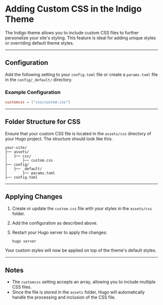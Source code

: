 # Adding Custom CSS in the Indigo Theme

The Indigo theme allows you to include custom CSS files to further personalize your site's styling. This feature is ideal for adding unique styles or overriding default theme styles.

---

## Configuration

Add the following setting to your `config.toml` file or create a `params.toml` file in the `config/_default/` directory.

### Example Configuration

```toml
customcss = ["css/custom.css"]
```

---

## Folder Structure for CSS

Ensure that your custom CSS file is located in the `assets/css` directory of your Hugo project. The structure should look like this:

```plaintext
your-site/
├── assets/
│   ├── css/
│       ├── custom.css
├── config/
│   ├── _default/
│       ├── params.toml
├── config.toml
```

---

## Applying Changes

1. Create or update the `custom.css` file with your styles in the `assets/css` folder.
2. Add the configuration as described above.
3. Restart your Hugo server to apply the changes:

   ```bash
   hugo server
   ```

Your custom styles will now be applied on top of the theme's default styles.

---

## Notes

- The `customcss` setting accepts an array, allowing you to include multiple CSS files.
- Since the file is stored in the `assets` folder, Hugo will automatically handle the processing and inclusion of the CSS file.


